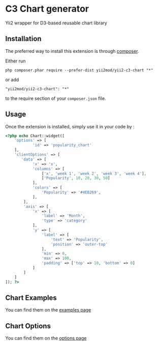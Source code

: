 C3 Chart generator
===============================================
Yii2 wrapper for D3-based reusable chart library

Installation 
------------

The preferred way to install this extension is through [composer](http://getcomposer.org/download/).

Either run

```
php composer.phar require --prefer-dist yii2mod/yii2-c3-chart "*"
```

or add

```
"yii2mod/yii2-c3-chart": "*"
```

to the require section of your `composer.json` file.


Usage
-----

Once the extension is installed, simply use it in your code by  :

```php
<?php echo Chart::widget([
    'options' => [
            'id' => 'popularity_chart'
    ],
    'clientOptions' => [
       'data' => [
            'x' => 'x',
            'columns' => [
                ['x', 'week 1', 'week 2', 'week 3', 'week 4'],
                ['Popularity', 10, 20, 30, 50]
            ],
            'colors' => [
                'Popularity' => '#4EB269',
            ],
        ],
        'axis' => [
            'x' => [
                'label' => 'Month',
                'type' => 'category'
            ],
            'y' => [
                'label' => [
                    'text' => 'Popularity',
                    'position' => 'outer-top'
                ],
                'min' => 0,
                'max' => 100,
                'padding' => ['top' => 10, 'bottom' => 0]
            ]
        ]
    ]
]); ?>
```

Chart Examples 
----------------
You can find them on the [examples page](http://c3js.org/examples.html)


Chart Options 
----------------
You can find them on the [options page](http://c3js.org/reference.html)
